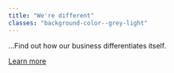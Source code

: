 ```yaml
---
title: "We're different"
classes: "background-color--grey-light"
---
```


...Find out how our business differentiates itself.

<a class="button cta" href="{{ site.subpath }}/about">Learn more</a>
